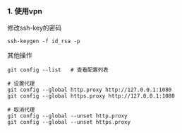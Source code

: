 ### 1. 使用vpn

修改ssh-key的密码

```shell
ssh-keygen -f id_rsa -p
```

其他操作

```shell
git config --list   # 查看配置列表

# 设置代理
git config --global http.proxy http://127.0.0.1:1080
git config --global https.proxy http://127.0.0.1:1080

# 取消代理
git config --global --unset http.proxy
git config --global --unset https.proxy
```

